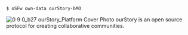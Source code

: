 ```
$ oSFw own-data ourStory-bMO
```
![0 9 0_b27 ourStory_Platform Cover Photo](https://github.com/ourStoryNetwork/.github/assets/8133349/e4e7792a-92ee-4d72-905a-60d86e342f28)
ourStory is an open source protocol for creating collaborative communities.

<!-- **Here are some ideas to get you started:**

🙋‍♀️ A short introduction - what is your organization all about?
🌈 Contribution guidelines - how can the community get involved?
👩‍💻 Useful resources - where can the community find your docs? Is there anything else the community should know?
🍿 Fun facts - what does your team eat for breakfast?
🧙 Remember, you can do mighty things with the power of [Markdown](https://docs.github.com/github/writing-on-github/getting-started-with-writing-and-formatting-on-github/basic-writing-and-formatting-syntax)
-->

